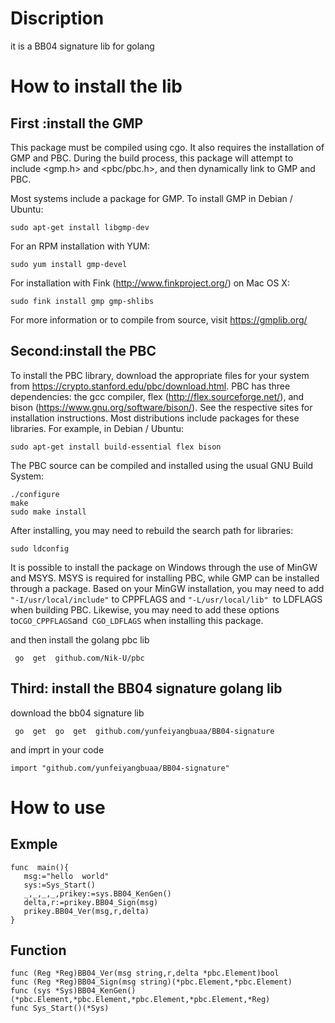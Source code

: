 # Discription
it  is  a  BB04 signature  lib for  golang 
# How  to  install  the  lib
## First :install  the  GMP
This package must be compiled using cgo. It also requires the installation of GMP and PBC. During the build process, this package will attempt to include <gmp.h> and <pbc/pbc.h>, and then dynamically link to GMP and PBC.

Most systems include a package for GMP. To install GMP in Debian / Ubuntu:

`sudo apt-get install libgmp-dev`

For an RPM installation with YUM:

`sudo yum install gmp-devel`

For installation with Fink (http://www.finkproject.org/) on Mac OS X:

`sudo fink install gmp gmp-shlibs`

For more information or to compile from source, visit https://gmplib.org/

## Second:install the PBC 
To install the PBC library, download the appropriate files for your system from https://crypto.stanford.edu/pbc/download.html. PBC has three dependencies: the gcc compiler, flex (http://flex.sourceforge.net/), and bison (https://www.gnu.org/software/bison/). See the respective sites for installation instructions. Most distributions include packages for these libraries. For example, in Debian / Ubuntu:

`sudo apt-get install build-essential flex bison`

The PBC source can be compiled and installed using the usual GNU Build System:
```
./configure
make
sudo make install
```

After installing, you may need to rebuild the search path for libraries:

`sudo ldconfig`

It is possible to install the package on Windows through the use of MinGW and MSYS. MSYS is required for installing PBC, while GMP can be installed through a package. Based on your MinGW installation, you may need to add` "-I/usr/local/include"` to CPPFLAGS and `"-L/usr/local/lib" `to LDFLAGS when building PBC. Likewise, you may need to add these options to` CGO_CPPFLAGS `and` CGO_LDFLAGS` when installing this package. 

and  then  install the  golang  pbc  lib 

` go  get  github.com/Nik-U/pbc`

## Third: install  the BB04 signature  golang  lib
download the bb04  signature  lib  

` go  get  go  get  github.com/yunfeiyangbuaa/BB04-signature`

and  imprt in your code 

`import "github.com/yunfeiyangbuaa/BB04-signature"`
#  How to use
##   Exmple
 ```
func  main(){
	msg:="hello  world"
	sys:=Sys_Start()
	_,_,_,_,prikey:=sys.BB04_KenGen()
	delta,r:=prikey.BB04_Sign(msg)
	prikey.BB04_Ver(msg,r,delta)
}
 ```
## Function 
```
func (Reg *Reg)BB04_Ver(msg string,r,delta *pbc.Element)bool
func (Reg *Reg)BB04_Sign(msg string)(*pbc.Element,*pbc.Element)
func (sys *Sys)BB04_KenGen()(*pbc.Element,*pbc.Element,*pbc.Element,*pbc.Element,*Reg)
func Sys_Start()(*Sys)
 ```
